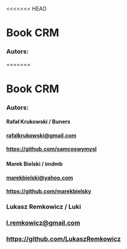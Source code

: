 <<<<<<< HEAD
# Book CRM

### Autors:
=======
# Book CRM

### Autors:

#### Rafał Krukowski / Buners
#### rafalkrukowski@gmail.com 
#### https://github.com/samcoswymysl

###

#### Marek Bielski / imdmb
#### marekbielski@yahoo.com
#### https://github.com/marekbielsky

###

### Lukasz Remkowicz / Luki
### l.remkowicz@gmail.com
### https://github.com/LukaszRemkowicz
